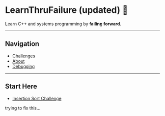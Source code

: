 # LearnThruFailure (updated) 🚀  

Learn C++ and systems programming by **failing forward**.  

---

## Navigation  

- [Challenges](./challenges.md)  
- [About](./about.md)  
- [Debugging](./Debugging-tips.md)  

---

## Start Here  

- [Insertion Sort Challenge](./challenges/insertion-sort.md)

trying to fix this...
